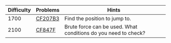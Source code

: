 | Difficulty | Problems | Hints |
| -------- | -------- | -------- |
| 1700 | [CF207B3](https://codeforces.com/problemset/problem/207/B3) | Find the position to jump to. |
| 2100 | [CF847F](https://codeforces.com/problemset/problem/847/F) | Brute force can be used. What conditions do you need to check? |
